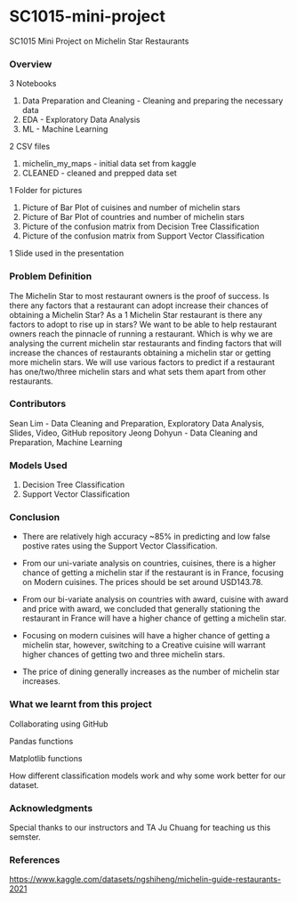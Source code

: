 # SC1015-mini-project
SC1015 Mini Project on Michelin Star Restaurants

### Overview
3 Notebooks

1. Data Preparation and Cleaning - Cleaning and preparing the necessary data
2. EDA - Exploratory Data Analysis 
3. ML - Machine Learning 

2 CSV files
1. michelin_my_maps - initial data set from kaggle
2. CLEANED - cleaned and prepped data set

1 Folder for pictures
1. Picture of Bar Plot of cuisines and number of michelin stars
2. Picture of Bar Plot of countries and number of michelin stars
3. Picture of the confusion matrix from Decision Tree Classification
4. Picture of the confusion matrix from Support Vector Classification

1 Slide used in the presentation

### Problem Definition
The Michelin Star to most restaurant owners is the proof of success.
Is there any factors that a restaurant can adopt increase their chances of obtaining a Michelin Star? 
As a 1 Michelin Star restaurant is there any factors to adopt to rise up in stars?
We want to be able to help restaurant owners reach the pinnacle of running a restaurant. 
Which is why we are analysing the current michelin star restaurants and finding factors that will increase the chances of restaurants obtaining a michelin star or getting more michelin stars.
We will use various factors to predict if a restaurant has one/two/three michelin stars and what sets them apart from other restaurants.


### Contributors
Sean Lim - Data Cleaning and Preparation, Exploratory Data Analysis, Slides, Video, GitHub repository
Jeong Dohyun - Data Cleaning and Preparation, Machine Learning

### Models Used
1. Decision Tree Classification
2. Support Vector Classification

### Conclusion
- There are relatively high accuracy ~85% in predicting and low false postive rates using the Support Vector Classification.

- From our uni-variate analysis on countries, cuisines, there is a higher chance of getting a michelin star if the restaurant is in France, focusing on Modern cuisines. The prices should be set around USD143.78.

- From our bi-variate analysis on countries with award, cuisine with award and price with award, we concluded that generally stationing the restaurant in France will have a higher chance of getting a michelin star.

- Focusing on modern cuisines will have a higher chance of getting a michelin star, however, switching to a Creative cuisine will warrant higher chances of getting two and three michelin stars.

- The price of dining generally increases as the number of michelin star increases.



### What we learnt from this project

Collaborating using GitHub

Pandas functions

Matplotlib functions

How different classification models work and why some work better for our dataset.

### Acknowledgments
Special thanks to our instructors and TA Ju Chuang for teaching us this semster.

### References
https://www.kaggle.com/datasets/ngshiheng/michelin-guide-restaurants-2021

